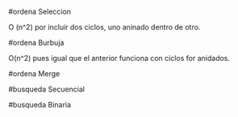 #ordena Seleccion

O (n^2) por incluir dos ciclos, uno aninado dentro de otro.

#ordena Burbuja

O(n^2) pues igual que el anterior funciona con ciclos for anidados.

#ordena Merge



#busqueda Secuencial

#busqueda Binaria

